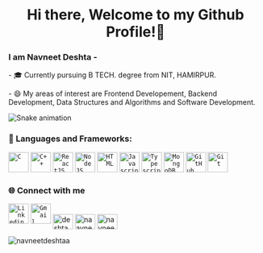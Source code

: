 <h1 align="center">Hi there, Welcome to my Github Profile!👋</h1>
<h3 align="start">I am Navneet Deshta -</h3>
<p>- 🎓 Currently pursuing B TECH. degree from NIT, HAMIRPUR.</p>
<p>- 😄 My areas of interest are Frontend Developement, Backend Development, Data Structures and Algorithms and Software Development.</p>

<img src="https://profile-readme-generator.com/assets/snake.svg" alt="Snake animation" />

### 🔧 Languages and Frameworks:
<code><img width="40px" src="https://img.icons8.com/color/3x/c-programming.png" title="C"/></code>
<code><img width="40px" src="https://img.icons8.com/color/4x/c-plus-plus-logo.png" title="C++"/></code>
<code><img width="40px" src="https://img.icons8.com/plasticine/100/000000/react.png" title="ReactJS"/></code>
<code><img width="40px" src="https://img.icons8.com/color/8x/000000/nodejs.png" title="NodeJS"/></code>
<code><img width="40px" src="https://img.icons8.com/color/48/000000/html-5.png" title="HTML"/></code>
<code><img width="40px" src="https://img.icons8.com/color/48/000000/javascript.png" title="Javascript"/></code>
<code><img width="40px" src="https://img.icons8.com/color/48/000000/typescript.png" title="Typescript"/></code>
<code><img width="40px" src="https://img.icons8.com/color/8x/000000/mongodb.png" title="MongoDB"/></code>
<code><img width="40px" src="https://img.icons8.com/fluent/8x/github.png" title="GitHub"/></code>
<code><img width="40px" src="https://img.icons8.com/color/2x/git.png" title="Git"/></code>


### 🌐 Connect with me 
<p align="left">
<code><a href="https://linkedin.com/in/navneet-deshta-14662b259/"><img width="40px" src="https://img.icons8.com/color/8x/000000/linkedin.png" title="Linkedin"/></a></code>
<code><a href="mailto:navneetdeshtaa@gmail.com"><img width="40px" src="https://img.icons8.com/fluent/48/000000/gmail.png" title="Gmail"/></a></code>
<a href="https://twitter.com/deshtanavn29518" target="blank"><img align="center" src="https://raw.githubusercontent.com/rahuldkjain/github-profile-readme-generator/master/src/images/icons/Social/twitter.svg" alt="deshtanavn29518" height="30" width="40" /></a>
<a href="https://fb.com/naavneet.deshta" target="blank"><img align="center" src="https://raw.githubusercontent.com/rahuldkjain/github-profile-readme-generator/master/src/images/icons/Social/facebook.svg" alt="naavneet.deshta" height="30" width="40" /></a>
<a href="https://instagram.com/navneet.deshta?igsh=ejy5ntk5bgk1ethq" target="blank"><img align="center" src="https://raw.githubusercontent.com/rahuldkjain/github-profile-readme-generator/master/src/images/icons/Social/instagram.svg" alt="navneet.deshta?igsh=ejy5ntk5bgk1ethq" height="30" width="40" /></a>
</p>

<p><img align="center" src="https://github-readme-stats.vercel.app/api/top-langs?username=navneetdeshtaa&show_icons=true&locale=en&layout=compact" alt="navneetdeshtaa" /></p>
